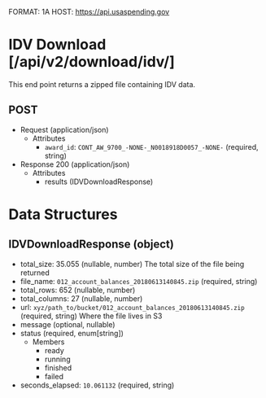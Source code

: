 FORMAT: 1A
HOST: https://api.usaspending.gov

# IDV Download [/api/v2/download/idv/]

This end point returns a zipped file containing IDV data.

## POST

+ Request (application/json)
    + Attributes
        + `award_id`: `CONT_AW_9700_-NONE-_N0018918D0057_-NONE-` (required, string)
+ Response 200 (application/json)
    + Attributes
        + results (IDVDownloadResponse)

# Data Structures

## IDVDownloadResponse (object)
+ total_size: 35.055 (nullable, number)
    The total size of the file being returned
+ file_name: `012_account_balances_20180613140845.zip` (required, string)
+ total_rows: 652 (nullable, number)
+ total_columns: 27 (nullable, number)
+ url: `xyz/path_to/bucket/012_account_balances_20180613140845.zip` (required, string)
    Where the file lives in S3
+ message (optional, nullable)
+ status (required, enum[string])
    + Members
        + ready
        + running
        + finished
        + failed
+ seconds_elapsed: `10.061132` (required, string)
